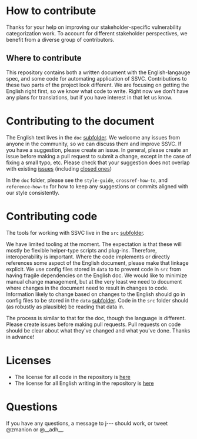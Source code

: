 # How to contribute

Thanks for your help on improving our stakeholder-specific vulnerability categorization work. To account for different stakeholder perspectives, we benefit from a diverse group of contributors. 

## Where to contribute

This repository contains both a written document with the English-langauge spec, and some code for automating application of SSVC. Contributions to these two parts of the project look different. We are focusing on getting the English right first, so we know what code to write. 
Right now we don't have any plans for translations, but if you have interest in that let us know. 

# Contributing to the document

The English text lives in the `doc` [subfolder](https://github.com/CERTCC/SSVC/tree/main/doc). 
We welcome any issues from anyone in the community, so we can discuss them and improve SSVC. If you have a suggestion, please create an issue. 
In general, please create an issue before making a pull request to submit a change, except in the case of fixing a small typo, etc.
Please check that your suggestion does not overlap with existing [issues](https://github.com/CERTCC/SSVC/issues) (including [closed ones](https://github.com/CERTCC/SSVC/issues?q=is%3Aissue+is%3Aclosed+))

In the `doc` folder, please see the `style-guide`, `crossref-how-to`, and `reference-how-to` for how to keep any suggestions or commits aligned with our style consistently. 

# Contributing code

The tools for working with SSVC live in the `src` [subfolder](https://github.com/CERTCC/SSVC/tree/main/src). 

We have limited tooling at the moment. The expectation is that these will mostly be flexible helper-type scripts and plug-ins. Therefore, interoperability is important. 
Where the code implements or directly references some aspect of the English document, please make that linkage explicit. We use config files stored in `data` to to prevent code in `src` from having fragile dependencies on the English doc. 
We would like to minimize manual change management, but at the very least we need to document where changes in the document need to result in changes to code. 
Information likely to change based on changes to the English should go in config files to be stored in the `data` [subfolder](https://github.com/CERTCC/SSVC/tree/main/data). Code in the `src` folder should (as robustly as plausible) be reading that data in. 

The process is similar to that for the doc, though the language is different. Please create issues before making pull requests.
Pull requests on code should be clear about what they've changed and what you've done. Thanks in advance!

# Licenses

 - The license for all code in the repository is [here](https://github.com/CERTCC/SSVC/blob/main/LICENSE)
 - The license for all English writing in the repository is [here](https://github.com/CERTCC/SSVC/blob/main/doc/version_1/900_license.md)
 
# Questions

If you have any questions, a message to j--- should work, or tweet @zmanion or @\_\_adh\_\_.

